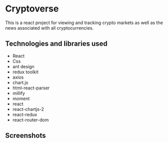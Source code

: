 # Cryptoverse

This is a react project for viewing and tracking crypto markets as well as the news associated with all cryptocurrencies.

## Technologies and libraries used
- React
- Css
- ant design
- redux toolkit
- axios
- chart.js
- html-react-parser
- millify
- moment
- react
- react-chartjs-2
- react-redux
- react-router-dom

## Screenshots